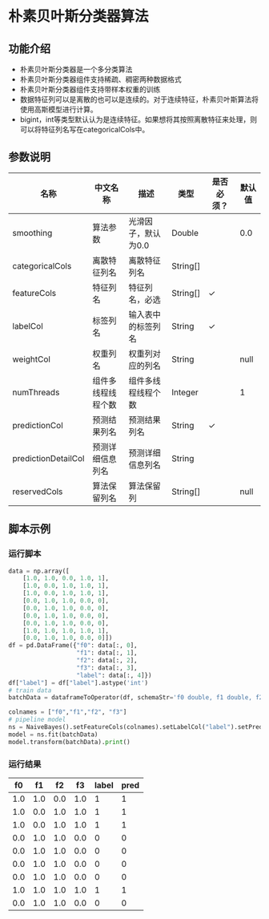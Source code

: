 # 朴素贝叶斯分类器算法
## 功能介绍

* 朴素贝叶斯分类器是一个多分类算法
* 朴素贝叶斯分类器组件支持稀疏、稠密两种数据格式
* 朴素贝叶斯分类器组件支持带样本权重的训练
* 数据特征列可以是离散的也可以是连续的。对于连续特征，朴素贝叶斯算法将使用高斯模型进行计算。
* bigint，int等类型默认认为是连续特征。如果想将其按照离散特征来处理，则可以将特征列名写在categoricalCols中。

## 参数说明

| 名称 | 中文名称 | 描述 | 类型 | 是否必须？ | 默认值 |
| --- | --- | --- | --- | --- | --- |
| smoothing | 算法参数 | 光滑因子，默认为0.0 | Double |  | 0.0 |
| categoricalCols | 离散特征列名 | 离散特征列名 | String[] |  |  |
| featureCols | 特征列名 | 特征列名，必选 | String[] | ✓ |  |
| labelCol | 标签列名 | 输入表中的标签列名 | String | ✓ |  |
| weightCol | 权重列名 | 权重列对应的列名 | String |  | null |
| numThreads | 组件多线程线程个数 | 组件多线程线程个数 | Integer |  | 1 |
| predictionCol | 预测结果列名 | 预测结果列名 | String | ✓ |  |
| predictionDetailCol | 预测详细信息列名 | 预测详细信息列名 | String |  |  |
| reservedCols | 算法保留列名 | 算法保留列 | String[] |  | null |


## 脚本示例
### 运行脚本
```python
data = np.array([
    [1.0, 1.0, 0.0, 1.0, 1],
    [1.0, 0.0, 1.0, 1.0, 1],
    [1.0, 0.0, 1.0, 1.0, 1],
    [0.0, 1.0, 1.0, 0.0, 0],
    [0.0, 1.0, 1.0, 0.0, 0],
    [0.0, 1.0, 1.0, 0.0, 0],
    [0.0, 1.0, 1.0, 0.0, 0],
    [1.0, 1.0, 1.0, 1.0, 1],
    [0.0, 1.0, 1.0, 0.0, 0]])
df = pd.DataFrame({"f0": data[:, 0], 
                   "f1": data[:, 1],
                   "f2": data[:, 2],
                   "f3": data[:, 3],
                   "label": data[:, 4]})
df["label"] = df["label"].astype('int')
# train data
batchData = dataframeToOperator(df, schemaStr='f0 double, f1 double, f2 double, f3 double, label int', op_type='batch')

colnames = ["f0","f1","f2", "f3"]
# pipeline model
ns = NaiveBayes().setFeatureCols(colnames).setLabelCol("label").setPredictionCol("pred")
model = ns.fit(batchData)
model.transform(batchData).print()
```
### 运行结果

f0 | f1 | f2 | f3 | label | pred
---|----|----|----|-------|----
1.0|1.0|0.0|1.0|1|1
1.0|0.0|1.0|1.0|1|1
1.0|0.0|1.0|1.0|1|1
0.0|1.0|1.0|0.0|0|0
0.0|1.0|1.0|0.0|0|0
0.0|1.0|1.0|0.0|0|0
0.0|1.0|1.0|0.0|0|0
1.0|1.0|1.0|1.0|1|1
0.0|1.0|1.0|0.0|0|0




